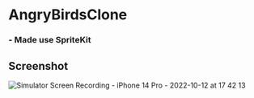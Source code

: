 # AngryBirdsClone

### - Made use SpriteKit


## Screenshot

![Simulator Screen Recording - iPhone 14 Pro - 2022-10-12 at 17 42 13](https://user-images.githubusercontent.com/113860119/195374275-5b2b0dd7-be8e-4863-afa9-9cb5570993e4.gif)

